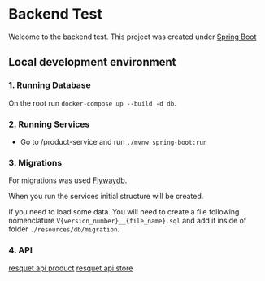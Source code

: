 # Backend Test

Welcome to the backend test. This project was created under [Spring Boot](https://spring.io/projects/spring-boot)

## Local development environment

### 1. Running Database
On the root run `docker-compose up --build -d db`.

### 2. Running Services

- Go to /product-service and run `./mvnw spring-boot:run`

### 3. Migrations

For migrations was used [Flywaydb](https://flywaydb.org).

When you run the services initial structure will be created.

If you need to load some data. You will need to create a file following nomenclature `V{version_number}__{file_name}.sql`
and add it inside of folder `./resources/db/migration`.

### 4. API

[resquet api product](http://localhost:9001/product)
[resquet api store](http://localhost:9001/store)
